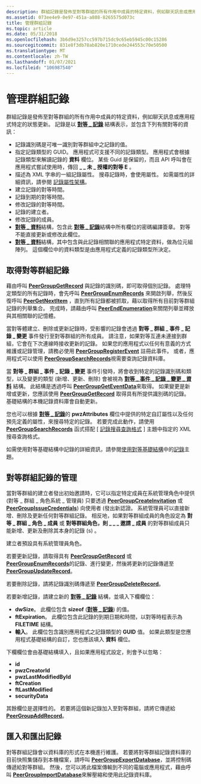 ```yaml
---
description: 群組記錄是發佈至對等群組的所有作用中成員的特定資料，例如聊天訊息或應用程式特定的狀態更新。
ms.assetid: 073ee4e9-0e97-451a-a808-8265575d073c
title: 管理群組記錄
ms.topic: article
ms.date: 05/31/2018
ms.openlocfilehash: 3b6d9e3257cc597b715dc9c65eb5945c00c15286
ms.sourcegitcommit: 831e8f3db78ab820e1710cede244553c70e50500
ms.translationtype: MT
ms.contentlocale: zh-TW
ms.lasthandoff: 01/07/2021
ms.locfileid: "106987540"
---
```

# <a name="managing-group-records"></a>管理群組記錄

群組記錄是發佈至對等群組的所有作用中成員的特定資料，例如聊天訊息或應用程式特定的狀態更新。 記錄是以 [**對等 \_ 記錄**](/windows/desktop/api/P2P/ns-p2p-peer_record) 結構表示，並包含下列有關對等的資訊：

-   記錄識別碼是可唯一識別對等群組中之記錄的值。
-   指定記錄類型的 GUID。 應用程式可支援不同的記錄類型。 應用程式會根據記錄類型來解讀記錄的 **資料** 欄位。 某些 Guid 是保留的，而且 API 呼叫會在應用程式嘗試使用時，傳回 **\_ \_ 未 \_ 授權的對等 E** 。
-   描述為 XML 字串的一組記錄屬性。 搜尋記錄時，會使用屬性。 如需屬性的詳細資訊，請參閱 [記錄屬性架構](record-attribute-schema.md)。
-   建立記錄的對等時間。
-   記錄到期的對等時間。
-   修改記錄的對等時間。
-   記錄的建立者。
-   修改記錄的成員。
-   [**對等 \_ 資料**](/windows/desktop/api/P2P/ns-p2p-peer_data)結構，包含此 [**對等 \_ 記錄**](/windows/desktop/api/P2P/ns-p2p-peer_record)結構中所有欄位的密碼編譯簽章。 對等不能直接更新或修改此欄位。
-   [**對等 \_ 資料**](/windows/desktop/api/P2P/ns-p2p-peer_data)結構，其中包含與此記錄相關聯的應用程式特定資料，做為位元組陣列。 這個欄位中的資料類型是由應用程式定義的記錄類型所決定。

## <a name="obtaining-peer-group-records"></a>取得對等群組記錄

藉由呼叫 [**PeerGroupGetRecord**](/windows/desktop/api/P2P/nf-p2p-peergroupgetrecord) 與記錄的識別碼，即可取得個別記錄。 處理特定類型的所有記錄時，會先呼叫 [**PeerGroupEnumRecords**](/windows/desktop/api/P2P/nf-p2p-peergroupenumrecords) 來開啟列舉，然後反復呼叫 [**PeerGetNextItem**](/windows/desktop/api/P2P/nf-p2p-peergetnextitem) ，直到所有記錄都被抓取，藉以取得所有目前對等群組記錄的列舉集合。 完成時，請藉由呼叫 [**PeerEndEnumeration**](/windows/desktop/api/P2P/nf-p2p-peerendenumeration)來關閉列舉並釋放與其相關聯的記憶體。

當對等體建立、刪除或更新記錄時，受影響的記錄會透過 **對等 \_ 群組 \_ 事件 \_ 記錄 \_ 變更** 事件發行至對等群組的所有成員。 請注意，如果對等互連未連接到群組，它會在下次連線時接收更新的記錄。 如果您的應用程式以任何有意義的方式維護或記錄管理，請務必使用 [**PeerGroupRegisterEvent**](/windows/desktop/api/P2P/nf-p2p-peergroupregisterevent) 註冊此事件。 或者，應用程式可以使用 [**PeerGroupSearchRecords**](/windows/desktop/api/P2P/nf-p2p-peergroupsearchrecords)視需要查詢記錄資料庫。

當 **對等 \_ 群組 \_ 事件 \_ 記錄 \_ 變更** 事件引發時，將會收到特定的記錄識別碼和類型，以及變更的類型 (新增、更新、刪除) 會被視為 [**對等 \_ 事件 \_ 記錄 \_ 變更 \_ 資料**](/windows/desktop/api/P2P/ns-p2p-peer_event_record_change_data) 結構。 此結構是透過呼叫 [**PeerGroupGetEventData**](/windows/desktop/api/P2P/nf-p2p-peergroupgeteventdata)來取得。 如果變更是新增或更新，您應該使用 [**PeerGroupGetRecord**](/windows/desktop/api/P2P/nf-p2p-peergroupgetrecord) 取得具有所提供識別碼的記錄。 基礎結構的本機記錄資料庫會自動更新。

您也可以根據 [**對等 \_ 記錄**](/windows/desktop/api/P2P/ns-p2p-peer_record)的 **pwzAttributes** 欄位中提供的特定自訂屬性以及任何預先定義的屬性，來搜尋特定的記錄。 若要完成此動作，請使用 [**PeerGroupSearchRecords**](/windows/desktop/api/P2P/nf-p2p-peergroupsearchrecords) 函式搭配 [ [記錄搜尋查詢格式](record-search-query-format.md) ] 主題中指定的 XML 搜尋查詢格式。

如需使用對等基礎結構中記錄的詳細資訊，請參閱[使用對等基礎結構](using-the-peer-infrastructure.md)中的[記錄](records.md)主題。

## <a name="administration-of-peer-group-records"></a>對等群組記錄的管理

當對等群組的建立者發出初始邀請時，它可以指定特定成員在系統管理角色中提供 (對等 \_ 群組 \_ 角色系統 \_ 管理員) 只要透過 [**PeerGroupCreateInvitation**](/windows/desktop/api/P2P/nf-p2p-peergroupcreateinvitation) 或 [**PeerGroupIssueCredentials**](/windows/desktop/api/P2P/nf-p2p-peergroupissuecredentials)) 向使用者 (發出新認證。 系統管理員可以直接新增、刪除及更新任何對等群組記錄。 相反地，如果對等群組成員的角色設定為 **對等 \_ 群組 \_ 角色 \_ 成員** 或 **對等群組角色，則 \_ \_ \_ 邀請 \_ 成員** 的對等群組成員只能新增、更新及刪除其本身的記錄 (s) 。

建立者預設具有系統管理員角色。

若要更新記錄，請取得具有 [**PeerGroupGetRecord**](/windows/desktop/api/P2P/nf-p2p-peergroupgetrecord) 或 [**PeerGroupEnumRecords**](/windows/desktop/api/P2P/nf-p2p-peergroupenumrecords)的記錄、進行變更，然後將更新的記錄傳遞至 [**PeerGroupUpdateRecord**](/windows/desktop/api/P2P/nf-p2p-peergroupupdaterecord)。

若要刪除記錄，請將記錄識別碼傳遞至 [**PeerGroupDeleteRecord**](/windows/desktop/api/P2P/nf-p2p-peergroupdeleterecord)。

若要新增記錄，請建立新的 [**對等 \_ 記錄**](/windows/desktop/api/P2P/ns-p2p-peer_record) 結構，並填入下欄欄位：

-   **dwSize**。 此欄位包含 **sizeof** ([**對等 \_ 記錄**](/windows/desktop/api/P2P/ns-p2p-peer_record)) 的值。
-   **ftExpiration**。 此欄位包含此記錄的到期日期和時間，以對等時程表示為 **FILETIME** 結構。
-   **輸入**。 此欄位包含識別應用程式之記錄類型的 **GUID** 值。 如果此類型是您應用程式基礎結構的自訂，您也應該填入 **資料** 欄位。

下欄欄位會由基礎結構填入，且如果應用程式設定，則會予以忽略：

-   **id**
-   **pwzCreatorId**
-   **pwzLastModifiedById**
-   **ftCreation**
-   **ftLastModified**
-   **securityData**

其餘欄位是選擇性的。 若要將這個新記錄加入至對等群組，請將它傳遞給 [**PeerGroupAddRecord**](/windows/desktop/api/P2P/nf-p2p-peergroupaddrecord)。

## <a name="importing-and-exporting-records"></a>匯入和匯出記錄

對等群組記錄會以資料庫的形式在本機進行維護。 若要將對等群組記錄資料庫的目前快照集儲存到本機檔案，請呼叫 [**PeerGroupExportDatabase**](/windows/desktop/api/P2P/nf-p2p-peergroupexportdatabase)，並將控制碼傳遞給對等群組。 然後，您可以將此檔案傳輸到不同的電腦或應用程式，藉由呼叫 [**PeerGroupImportDatabase**](/windows/desktop/api/P2P/nf-p2p-peergroupimportdatabase)來解壓縮和使用此記錄資料庫。

 

 



